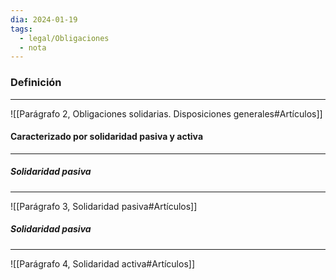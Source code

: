 ```yaml
---
dia: 2024-01-19
tags:
  - legal/Obligaciones
  - nota
---
```

### Definición
---
![[Parágrafo 2, Obligaciones solidarias. Disposiciones generales#Artículos]]

#### Caracterizado por solidaridad pasiva y activa
---

##### Solidaridad pasiva
---
![[Parágrafo 3, Solidaridad pasiva#Artículos]]

##### Solidaridad pasiva
---
![[Parágrafo 4, Solidaridad activa#Artículos]]